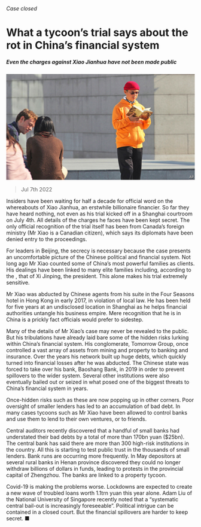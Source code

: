 ###### Case closed

# What a tycoon’s trial says about the rot in China’s financial system 

##### Even the charges against Xiao Jianhua have not been made public 

![image](images/20220709_FNP003.jpg) 

> Jul 7th 2022 

Insiders have been waiting for half a decade for official word on the whereabouts of Xiao Jianhua, an erstwhile billionaire financier. So far they have heard nothing, not even as his trial kicked off in a Shanghai courtroom on July 4th. All details of the charges he faces have been kept secret. The only official recognition of the trial itself has been from Canada’s foreign ministry (Mr Xiao is a Canadian citizen), which says its diplomats have been denied entry to the proceedings.

For leaders in Beijing, the secrecy is necessary because the case presents an uncomfortable picture of the Chinese political and financial system. Not long ago Mr Xiao counted some of China’s most powerful families as clients. His dealings have been linked to many elite families including, according to the , that of Xi Jinping, the president. This alone makes his trial extremely sensitive.

Mr Xiao was abducted by Chinese agents from his suite in the Four Seasons hotel in Hong Kong in early 2017, in violation of local law. He has been held for five years at an undisclosed location in Shanghai as he helps financial authorities untangle his business empire. Mere recognition that he is in China is a prickly fact officials would prefer to sidestep. 

Many of the details of Mr Xiao’s case may never be revealed to the public. But his tribulations have already laid bare some of the hidden risks lurking within China’s financial system. His conglomerate, Tomorrow Group, once controlled a vast array of assets from mining and property to banking and insurance. Over the years his network built up huge debts, which quickly turned into financial losses after he was abducted. The Chinese state was forced to take over his bank, Baoshang Bank, in 2019 in order to prevent spillovers to the wider system. Several other institutions were also eventually bailed out or seized in what posed one of the biggest threats to China’s financial system in years. 

Once-hidden risks such as these are now popping up in other corners. Poor oversight of smaller lenders has led to an accumulation of bad debt. In many cases tycoons such as Mr Xiao have been allowed to control banks and use them to lend to their own ventures, or to friends.

Central auditors recently discovered that a handful of small banks had understated their bad debts by a total of more than 170bn yuan ($25bn). The central bank has said there are more than 300 high-risk institutions in the country. All this is starting to test public trust in the thousands of small lenders. Bank runs are occurring more frequently. In May depositors at several rural banks in Henan province discovered they could no longer withdraw billions of dollars in funds, leading to protests in the provincial capital of Zhengzhou. The banks are linked to a property tycoon. 

Covid-19 is making the problems worse. Lockdowns are expected to create a new wave of troubled loans worth 1.1trn yuan this year alone. Adam Liu of the National University of Singapore recently noted that a “systematic central bail-out is increasingly foreseeable”. Political intrigue can be contained in a closed court. But the financial spillovers are harder to keep secret. ■



